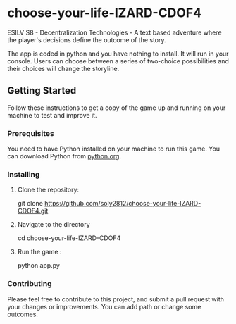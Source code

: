 # choose-your-life-IZARD-CDOF4

ESILV S8 - Decentralization Technologies - A text based adventure where the player's decisions define the outcome of the story.

The app is coded in python and you have nothing to install. It will run in your console. Users can choose between a series of two-choice possibilities and their choices will change the storyline.



## Getting Started


Follow these instructions to get a copy of the game up and running on your machine to test and improve it.

 

### Prerequisites

 

You need to have Python installed on your machine to run this game. You can download Python from [python.org](https://www.python.org/downloads/).

 

### Installing

1. Clone the repository:

 

   git clone https://github.com/soly2812/choose-your-life-IZARD-CDOF4.git

 

2. Navigate to the directory

 

    cd choose-your-life-IZARD-CDOF4

 

3. Run the game :

 

    python app.py

 

### Contributing

 
Please feel free to contribute to this project, and submit a pull request with your changes or improvements.
You can add path or change some outcomes.
